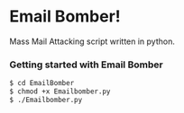 # Email Bomber!

Mass Mail Attacking script written in python.

### Getting started with Email Bomber

```sh
$ cd EmailBomber
$ chmod +x Emailbomber.py
$ ./Emailbomber.py
```
